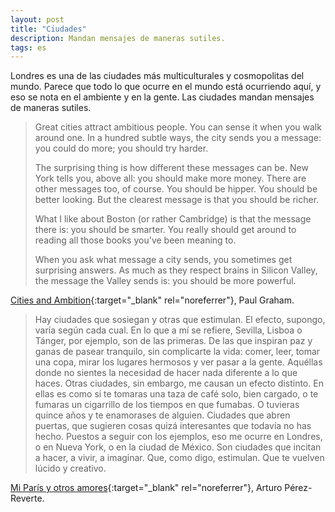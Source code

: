 ```yaml
---
layout: post
title: "Ciudades"
description: Mandan mensajes de maneras sutiles.
tags: es
---
```


Londres es una de las ciudades más multiculturales y cosmopolitas del mundo.
Parece que todo lo que ocurre en el mundo está ocurriendo aquí, y eso se nota en
el ambiente y en la gente. Las ciudades mandan mensajes de maneras sutiles.

> Great cities attract ambitious people. You can sense it when you walk around
one. In a hundred subtle ways, the city sends you a message: you could do more;
you should try harder.
>
> The surprising thing is how different these messages can be. New York tells
you, above all: you should make more money. There are other messages too, of
course. You should be hipper. You should be better looking. But the clearest
message is that you should be richer.
>
> What I like about Boston (or rather Cambridge) is that the message there is:
you should be smarter. You really should get around to reading all those books
you've been meaning to.
>
> When you ask what message a city sends, you sometimes get surprising answers.
As much as they respect brains in Silicon Valley, the message the Valley sends
is: you should be more powerful.

[Cities and Ambition][1]{:target="_blank" rel="noreferrer"}, Paul Graham.


> Hay ciudades que sosiegan y otras que estimulan. El efecto, supongo, varía
según cada cual. En lo que a mí se refiere, Sevilla, Lisboa o Tánger, por
ejemplo, son de las primeras. De las que inspiran paz y ganas de pasear
tranquilo, sin complicarte la vida: comer, leer, tomar una copa, mirar los
lugares hermosos y ver pasar a la gente. Aquéllas donde no sientes la necesidad
de hacer nada diferente a lo que haces. Otras ciudades, sin embargo, me causan
un efecto distinto. En ellas es como si te tomaras una taza de café solo, bien
cargado, o te fumaras un cigarrillo de los tiempos en que fumabas. O tuvieras
quince años y te enamorases de alguien. Ciudades que abren puertas, que sugieren
cosas quizá interesantes que todavía no has hecho. Puestos a seguir con los
ejemplos, eso me ocurre en Londres, o en Nueva York, o en la ciudad de México.
Son ciudades que incitan a hacer, a vivir, a imaginar. Que, como digo,
estimulan. Que te vuelven lúcido y creativo.

[Mi París y otros amores][2]{:target="_blank" rel="noreferrer"}, Arturo Pérez-Reverte.


[1]: http://www.paulgraham.com/cities.html
[2]: https://www.zendalibros.com/perez-reverte-mi-paris-y-otros-amores/
